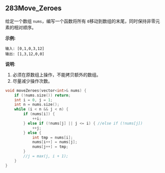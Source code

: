 ## 283Move_Zeroes

给定一个数组 `nums`，编写一个函数将所有 `0`移动到数组的末尾，同时保持非零元素的相对顺序。

**示例:**

```
输入: [0,1,0,3,12]
输出: [1,3,12,0,0]
```

**说明**:

1. 必须在原数组上操作，不能拷贝额外的数组。
2. 尽量减少操作次数。

```c++
void moveZeroes(vector<int>& nums) {
    if (!nums.size()) return;
    int i = 0, j = 1;
    int n = nums.size();
    while (i < n && j < n) {
        if (nums[i]) {
            ++i;
        } else if (!nums[j] || j <= i) { //else if (!nums[j])
            ++j;
        } else {
            int tmp = nums[i];
            nums[i++] = nums[j];
            nums[j++] = tmp;
        }
        //j = max(j, i + 1);
    }
}
```

